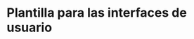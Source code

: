 # Plantilla para las interfaces de usuario

<!-- Aquí puedes agregar los detalles específicos para este archivo. -->
